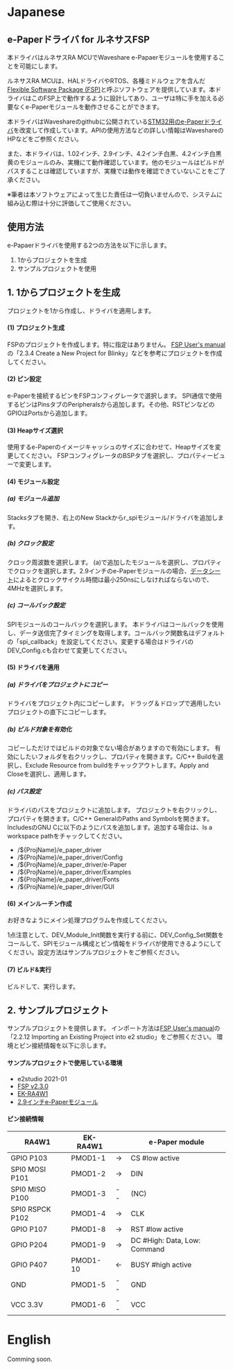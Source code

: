 # Japanese
## e-Paperドライバ for ルネサスFSP
本ドライバはルネサスRA MCUでWaveshare e-Papaerモジュールを使用することを可能にします。

ルネサスRA MCUは、HALドライバやRTOS、各種ミドルウェアを含んだ[Flexible Software Package (FSP)](https://www.renesas.com/tw/ja/software-tool/flexible-software-package-fsp)と呼ぶソフトウェアを提供しています。本ドライバはこのFSP上で動作するように設計してあり、ユーザは特に手を加える必要なくe-Paperモジュールを動作させることができます。

本ドライバはWaveshareのgithubに公開されている[STM32用のe-Paperドライバ](https://github.com/waveshare/e-Paper)を改変して作成しています。APIの使用方法などの詳しい情報はWaveshareのHPなどをご参照ください。

また、本ドライバは、1.02インチ、2.9インチ、4.2インチ白黒、4.2インチ白黒黄のモジュールのみ、実機にて動作確認しています。他のモジュールはビルドがパスすることは確認していますが、実機では動作を確認できていないことをご了承ください。

※筆者は本ソフトウェアによって生じた責任は一切負いませんので、システムに組み込む際は十分に評価してご使用ください。

## 使用方法
e-Papaerドライバを使用する2つの方法を以下に示します。
1. 1からプロジェクトを生成
2. サンプルプロジェクトを使用

## 1. 1からプロジェクトを生成
プロジェクトを1から作成し、ドライバを適用します。

#### (1) プロジェクト生成
FSPのプロジェクトを作成します。特に指定はありません。
[FSP User's manual](https://www.renesas.com/tw/ja/document/man/renesas-flexible-software-package-fsp-v230-users-manual?language=en)の「2.3.4 Create a New Project for Blinky」などを参考にプロジェクトを作成してください。
#### (2) ピン設定
e-Paperを接続するピンをFSPコンフィグレータで選択します。
SPI通信で使用するピンはPinsタブのPeripheralsから追加します。その他、RSTピンなどのGPIOはPortsから追加します。
#### (3) Heapサイズ選択
使用するe-Paperのイメージキャッシュのサイズに合わせて、Heapサイズを変更してください。
FSPコンフィグレータのBSPタブを選択し、プロパティービューで変更します。
#### (4) モジュール設定
##### (a) モジュール追加
Stacksタブを開き、右上のNew Stackからr_spiモジュール/ドライバを追加します。
##### (b) クロック設定
クロック周波数を選択します。
(a)で追加したモジュールを選択し、プロパティでクロックを選択します。2.9インチのe-Paperモジュールの場合、[データシート](https://www.waveshare.com/wiki/File:2.9inch_e-Paper_Datasheet.pdf)によるとクロックサイクル時間は最小250nsにしなければならないので、4MHzを選択します。
##### (c) コールバック設定
SPIモジュールのコールバックを選択します。
本ドライバはコールバックを使用し、データ送信完了タイミングを取得します。コールバック関数名はデフォルトの「spi_callback」を設定してください。変更する場合はドライバのDEV_Config.cも合わせて変更してください。
#### (5) ドライバを適用
##### (a) ドライバをプロジェクトにコピー
ドライバをプロジェクト内にコピーします。
ドラッグ＆ドロップで適用したいプロジェクトの直下にコピーします。
##### (b) ビルド対象を有効化
コピーしただけではビルドの対象でない場合がありますので有効にします。
有効にしたいフォルダを右クリックし、プロパティを開きます。C/C++ Buildを選択し、Exclude Resource from buildをチャックアウトします。Apply and Closeを選択し、適用します。
##### (c) パス設定
ドライバのパスをプロジェクトに追加します。
プロジェクトを右クリックし、プロパティを開きます。C/C++ GeneralのPaths and Symbolsを開きます。IncludesのGNU Cに以下のようにパスを追加します。追加する場合は、Is a workspace pathをチャックしてください。

- /${ProjName}/e_paper_driver
- /${ProjName}/e_paper_driver/Config
- /${ProjName}/e_paper_driver/e-Paper
- /${ProjName}/e_paper_driver/Examples
- /${ProjName}/e_paper_driver/Fonts
- /${ProjName}/e_paper_driver/GUI

#### (6) メインルーチン作成
お好きなようにメイン処理プログラムを作成してください。

1点注意として、DEV_Module_Init関数を実行する前に、DEV_Config_Set関数をコールして、SPIモジュール構成とピン情報をドライバが使用できるようにしてください。設定方法はサンプルプロジェクトをご参照ください。
#### (7) ビルド&実行
ビルドして、実行します。

## 2. サンプルプロジェクト
サンプルプロジェクトを提供します。
インポート方法は[FSP User's manual](https://www.renesas.com/tw/ja/document/man/renesas-flexible-software-package-fsp-v230-users-manual?language=en)の「2.2.12 Importing an Existing Project into e2 studio」をご参照ください。
環境とピン接続情報を以下に示します。

#### サンプルプロジェクトで使用している環境
- e2studio 2021-01
- [FSP v2.3.0](https://github.com/renesas/fsp/releases/tag/v2.3.0)
- [EK-RA4W1](https://www.renesas.com/jp/ja/products/microcontrollers-microprocessors/ra-cortex-m-mcus/ek-ra4w1-ra4w1-mcu-group-evaluation-board)
- [2.9インチe-Paperモジュール](https://www.waveshare.com/wiki/2.9inch_e-Paper_Module)

#### ピン接続情報
| RA4W1           | EK-RA4W1 |    | e-Paper module     |
---|---|---|---
| GPIO P103       | PMOD1-1  | -> | CS #low active     |
| SPI0 MOSI P101  | PMOD1-2  | -> | DIN                |
| SPI0 MISO P100  | PMOD1-3  | -- | (NC)               |
| SPI0 RSPCK P102 | PMOD1-4  | -> | CLK                |
| GPIO P107       | PMOD1-8  | -> | RST   #low active  |
| GPIO P204       | PMOD1-9  | -> | DC    #High: Data, Low: Command |
| GPIO P407       | PMOD1-10 | <- | BUSY  #high active |
| GND             | PMOD1-5  | -- | GND                |
| VCC 3.3V        | PMOD1-6  | -- | VCC                |

# English
Comming soon.
